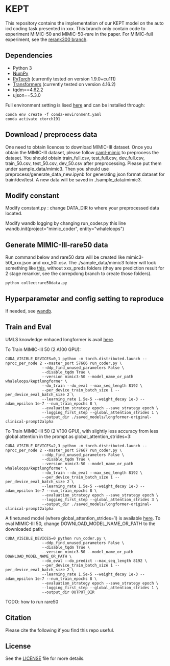 
# KEPT

This repository contains the implementation of our KEPT model on the auto icd coding task presented in xxx. This branch only contain code to experiment MIMIC-50 and MIMIC-50-rare in the paper. For MIMIC-full experiment, see the [rerank300 branch](https://github.com/whaleloops/KEPT/tree/rerank300).

## Dependencies

* Python 3
* [NumPy](http://www.numpy.org/)
* [PyTorch](http://pytorch.org/) (currently tested on version 1.9.0+cu111)
* [Transformers](https://github.com/huggingface/transformers) (currently tested on version 4.16.2)
* tqdm==4.62.2
* ujson==5.3.0

Full environment setting is lised [here](conda-environment.yaml) and can be installed through:

```
conda env create -f conda-environment.yaml
conda activate ctorch191
```

## Download / preprocess data
One need to obtain licences to download MIMIC-III dataset. Once you obtain the MIMIC-III dataset, please follow [caml-mimic](https://github.com/jamesmullenbach/caml-mimic) to preprocess the dataset. You should obtain train_full.csv, test_full.csv, dev_full.csv, train_50.csv, test_50.csv, dev_50.csv after preprocessing. Please put them under sample_data/mimic3. Then you should use preprocess/generate_data_new.ipynb for generating json format dataset for train/dev/test. A new data will be saved in ./sample_data/mimic3.


## Modify constant
Modify constant.py : change DATA_DIR to where your preprocessed data located.

Modify wandb logging by changing run_coder.py this line wandb.init(project="mimic_coder", entity="whaleloops")

## Generate MIMIC-III-rare50 data
Run command below and rare50 data will be created like mimic3-50l_xxx.json and xxx_50l.csv. The ./sample_data/mimic3 folder will look something like [this](data_files.PNG), without xxx_preds folders (they are prediction result for 2 stage reranker, see the correpdong branch to create those folders). 

```
python collectrare50data.py
```


## Hyperparameter and config setting to reproduce
If needed, see [wandb](https://wandb.ai/whaleloops/mimic_coder/runs/198spced/).


## Train and Eval

UMLS knowledge enhaced longformer is avail [here](https://huggingface.co/whaleloops/keptlongformer). 

To Train MIMIC-III 50 (2 A100 GPU):

```
CUDA_VISIBLE_DEVICES=0,1 python -m torch.distributed.launch --nproc_per_node 2 --master_port 57666 run_coder.py \
                --ddp_find_unused_parameters False \
                --disable_tqdm True \
                --version mimic3-50 --model_name_or_path whaleloops/keptlongformer \
                --do_train --do_eval --max_seq_length 8192 \
                --per_device_train_batch_size 1 --per_device_eval_batch_size 2 \
                --learning_rate 1.5e-5 --weight_decay 1e-3 --adam_epsilon 1e-7 --num_train_epochs 8 \
                --evaluation_strategy epoch --save_strategy epoch \
                --logging_first_step --global_attention_strides 1 \
                --output_dir ./saved_models/longformer-original-clinical-prompt2alpha
```

To Train MIMIC-III 50 (2 V100 GPU), with slightly less accuracy from less global attention in the prompt as global_attention_strides=3:
```
CUDA_VISIBLE_DEVICES=2,3 python -m torch.distributed.launch --nproc_per_node 2 --master_port 57667 run_coder.py \
                --ddp_find_unused_parameters False \
                --disable_tqdm True \
                --version mimic3-50 --model_name_or_path whaleloops/keptlongformer \
                --do_train --do_eval --max_seq_length 8192 \
                --per_device_train_batch_size 1 --per_device_eval_batch_size 2 \
                --learning_rate 1.5e-5 --weight_decay 1e-3 --adam_epsilon 1e-7 --num_train_epochs 8 \
                --evaluation_strategy epoch --save_strategy epoch \
                --logging_first_step --global_attention_strides 3 \
                --output_dir ./saved_models/longformer-original-clinical-prompt2alpha
```

A finetuned model (where global_attention_strides=1) is available [here](https://drive.google.com/file/d/1sv8cad8H1ajcKUis6qJFc7-9e9kWVeAv/view?usp=sharing). To eval MIMIC-III 50, change DOWNLOAD_MODEL_NAME_OR_PATH to the downloaded path:
```
CUDA_VISIBLE_DEVICES=0 python run_coder.py \
                --ddp_find_unused_parameters False \
                --disable_tqdm True \
                --version mimic3-50 --model_name_or_path DOWNLOAD_MODEL_NAME_OR_PATH \
                --do_eval --do_predict --max_seq_length 8192 \
                --per_device_train_batch_size 1 --per_device_eval_batch_size 2 \
                --learning_rate 1.5e-5 --weight_decay 1e-3 --adam_epsilon 1e-7 --num_train_epochs 8 \
                --evaluation_strategy epoch --save_strategy epoch \
                --logging_first_step --global_attention_strides 1 \
                --output_dir OUTPUT_DIR
```

TODO: how to run rare50

## Citation

Please cite the following if you find this repo useful.


## License

See the [LICENSE](LICENSE) file for more details.

